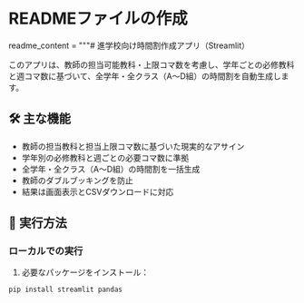 # READMEファイルの作成
readme_content = """# 進学校向け時間割作成アプリ（Streamlit）

このアプリは、教師の担当可能教科・上限コマ数を考慮し、学年ごとの必修教科と週コマ数に基づいて、全学年・全クラス（A〜D組）の時間割を自動生成します。

## 🛠 主な機能
- 教師の担当教科と担当上限コマ数に基づいた現実的なアサイン
- 学年別の必修教科と週ごとの必要コマ数に準拠
- 全学年・全クラス（A〜D組）の時間割を一括生成
- 教師のダブルブッキングを防止
- 結果は画面表示とCSVダウンロードに対応

## 🚀 実行方法

### ローカルでの実行
1. 必要なパッケージをインストール：

```bash
pip install streamlit pandas
